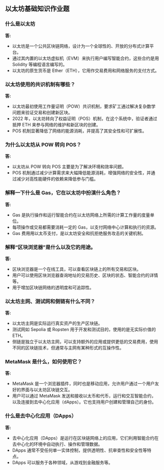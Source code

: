 ## 以太坊基础知识作业题

### 什么是以太坊

**答:**

- 以太坊是一个公共区块链网络，设计为一个全球性的、开放的分布式计算平台。
- 通过其内置的以太坊虚拟机（EVM）来执行用户编写智能合约，这些合约是用 Solidity 等编程语言编写的。
- 以太坊的原生货币是 Ether（ETH），它用作交易费用和网络服务的支付方式。

### 以太坊使用的共识机制有哪些？

**答:**

- 以太坊最初使用工作量证明（POW）共识机制，要求矿工通过解决复杂数学问题来验证交易和创建新区块。
- 2022 年，以太坊转向了权益证明（POS）机制，在这个系统中，验证者通过抵押 ETH 来参与网络的维护和新区块的创建。
- POS 机制显著降低了网络的能源消耗，并提高了其安全性和可扩展性。

### 为什么以太坊从 POW 转向 POS？

**答:**

- 以太坊从 POW 转向 POS 主要是为了解决环境和效率问题。
- POS 机制通过减少计算需求来大幅降低能源消耗，增强网络的安全性，并通过减少对高性能硬件的依赖来降低参与门槛。

### 解释一下什么是 Gas，它在以太坊中扮演什么角色？

**答:**

- Gas 是执行操作和运行智能合约在以太坊网络上所需的计算工作量的度量单位。
- 每项操作或交易都需要消耗一定的 Gas，以支付网络中心计算和执行的资源。
- Gas 费用用以太币支付，是以太坊安全和抗拒绝服务攻击的关键机制。

### 解释“区块浏览器”是什么以及它的用途。

**答:**

- 区块浏览器是一个在线工具，可以查看区块链上的所有交易和区块。
- 用户可以使用区块浏览器查询地址的交易历史、区块的状态、智能合约的详情等。
- 用于增加区块链网络的透明度和可追踪性。

### 以太坊主网、测试网和侧链有什么不同？

**答:**

- 以太坊主网是实际运行真实资产的生产区块链。
- 测试网如 Sepolia 或 Ropsten 用于开发和测试目的，使用的是无实际价值的 ETH。
- 侧链是独立于以太坊主网，可以支持额外的应用或提供更低的交易费用，使用不同的区块链技术，但通常与主网有某种形式的互操作性。

### MetaMask 是什么，如何使用它？

**答:**

- MetaMask 是一个浏览器插件，同时也是移动应用，允许用户通过一个用户友好的界面与以太坊区块链交互。
- 用户可以通过 MetaMask 发送和接收以太币和代币，运行和交互智能合约，以及连接到去中心化应用（dApps）。它也支持用户创建和管理自己的身份。

### 什么是去中心化应用（DApps）

**答:**

- 去中心化应用（DApps）是运行在区块链网络上的应用，它们利用智能合约在去中心化的环境中自动执行、操作和管理数据。
- DApps 通常不受任何单一实体控制，提供透明性、抗审查性和安全性等特点。
- DApps 可以服务于各种领域，从游戏到金融服务等。
